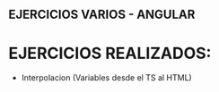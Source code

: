 ## EJERCICIOS VARIOS - ANGULAR
 
# EJERCICIOS REALIZADOS:
- Interpolacion (Variables desde el TS al HTML)
